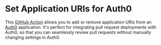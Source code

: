 # Set Application URIs for Auth0

This [GitHub Action](https://github.com/features/actions) allows you to
add or remove application URIs from an [Auth0](https://auth0.com)
application. It's perfect for integrating pull request deployments
with Auth0, so that you can seamlessly review pull requests without
manually changing settings in Auth0.
